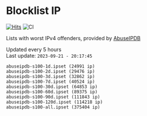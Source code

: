 # Blocklist IP

[![Hits](https://hits.seeyoufarm.com/api/count/incr/badge.svg?url=https%3A%2F%2Fgithub.com%2Fborestad%2Fblocklist-ip%2F&count_bg=%2379C83D&title_bg=%23555555&icon=&icon_color=%23E7E7E7&title=hits&edge_flat=false)](https://hits.seeyoufarm.com)  ![CI](https://img.shields.io/github/workflow/status/borestad/blocklist-ip/CI?style=flat-square)

Lists with worst IPv4 offenders, provided by [AbuseIPDB](https://www.abuseipdb.com/)

<!-- FOOTER-PLACEHOLDER -->
Updated every 5 hours<br>
Last update: `2023-09-21 - 20:17:45`
```
abuseipdb-s100-1d.ipset (24991 ip)
abuseipdb-s100-2d.ipset (29476 ip)
abuseipdb-s100-3d.ipset (32862 ip)
abuseipdb-s100-7d.ipset (40524 ip)
abuseipdb-s100-30d.ipset (64853 ip)
abuseipdb-s100-60d.ipset (89375 ip)
abuseipdb-s100-90d.ipset (111843 ip)
abuseipdb-s100-120d.ipset (114218 ip)
abuseipdb-s100-all.ipset (375404 ip)
```
